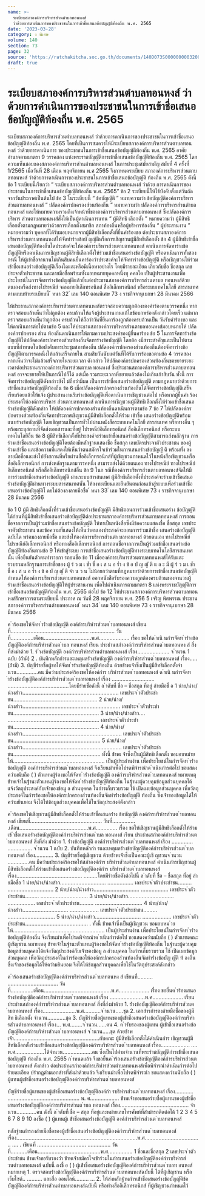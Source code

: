 ```yaml
---
name: >-
  ระเบียบสภาองค์การบริหารส่วนตำบลทอนหงส์
  ว่าด้วยการดำเนินการของประชาชนในการเข้าชื่อเสนอข้อบัญญัติท้องถิ่น พ.ศ. 2565
date: '2023-03-28'
category: ง พิเศษ
volume: 140
section: 73
page: 32
source: 'https://ratchakitcha.soc.go.th/documents/140D073S0000000003200.pdf'
draft: true
---
```


# ระเบียบสภาองค์การบริหารส่วนตำบลทอนหงส์ ว่าด้วยการดำเนินการของประชาชนในการเข้าชื่อเสนอข้อบัญญัติท้องถิ่น พ.ศ. 2565

ระเบียบสภาองค์การบริหารส่วนตำบลทอนหงส์ ว่าด้วยการดาเนินการของประชาชนในการเข้าชื่อเสนอข้อบัญญัติท้องถิ่น พ.ศ. 2565 โดยที่เป็นการสมควรให้มีระเบียบสภาองค์การบริหารส่วนตาบลทอนหงส์ ว่าด้วยการดาเนินการ ของประชาชนในการเข้าชื่อเสนอข้อบัญญัติท้องถิ่น พ.ศ. 2565 อาศัยอำนาจตามมาตรา 9 วรรคสอง แห่งพระราชบัญญัติการเข้าชื่อเสนอข้อบัญญัติท้องถิ่น พ.ศ. 2565 โดยความเห็นชอบของสภาองค์การบริหารส่วนตำบลทอนหงส์ ในการประชุมสมัยสามัญ สมัยที่ 4 ครั้งที่ 1/2565 เมื่อวันที่ 28 เดือน พฤศจิกายน พ.ศ 2565 จึงกาหนดระเบียบ สภาองค์การบริหารส่วนตาบลทอนหงส์ ว่าด้วยการดาเนินการของประชาชนในการเข้าชื่อเสนอข้อบัญญัติ ท้องถิ่น พ.ศ. 2565 ดังนี้ ข้อ 1 ระเบียบนี้เรียกว่า “ ระเบียบสภาองค์การบริหารส่วนตำบลทอนหงส์ ว่าด้วย การดาเนินการของประชาชนในการเข้าชื่อเสนอข้อบัญญัติท้องถิ่น พ.ศ. 2565” ข้อ 2 ระเบียบนี้ให้ใช้บังคับตั้งแต่วันถัดจากวันประกาศเป็นต้นไป ข้อ 3 ในระเบียบนี้ “ ข้อบัญญัติ ” หมายความว่า ข้อบัญญัติองค์การบริหารส่วนตาบลทอนหงส์ “ ปลัดองค์กรปกครองส่วนท้องถิ่น ” หมายความว่า ปลัดองค์การบริหารส่วนตำบลทอนหงส์ และให้หมายความรวมถึงเจ้าหน้าที่ขององค์การบริหารส่วนตาบลทอนหงส์ ซึ่งปลัดองค์การบริหาร ส่วนตาบลทอนหงส์สั่งให้เป็นผู้ดาเนินการแทน “ ผู้มีสิทธิ เลือกตั้ง ” หมายความว่า ผู้มีสิทธิเลือกตั้งตามกฎหมายว่าด้วยการเลือกตั้งสมาชิก สภาท้องถิ่นหรือผู้บริหารท้องถิ่น “ ผู้ประสานงาน ” หมายความว่า บุคคลที่ได้รับมอบหมายจากผู้มีสิทธิเลือกตั้งที่ยื่นคำร้องขอ ต่อประธานสภาองค์การบริหารส่วนตาบลทอนหงส์ให้จัดทำร่างข้อบั ญญัติหรือการเชิญชวนผู้มีสิทธิเลือกตั้ง ข้อ 4 ผู้มีสิทธิเข้าชื่อเสนอข้อบัญญัติท้องถิ่นใดประสงค์จะให้องค์การบริหารส่วนตาบลทอนหงส์ ดาเนินการจัดทาร่างข้อบัญญัติหรือดาเนินการเชิญชวนผู้มีสิทธิเลือกตั้งให้ร่วมเข้าชื่อเสนอร่างข้อบัญญัติ หรือดาเนินการทั้งสองกรณี ให้ผู้เข้าชื่อจานวนไม่เกินสิบคนยื่นคาร้องว่าประสงค์จะให้จัดทาร่างข้อบัญญัติ หรือเชิญชวนให้ร่วมเข้าชื่อเสนอร่างข้อบัญญัติเรื่องใดและหรือมีเนื้อหาอย่างไร โดยมีรายละเอียด เกี่ยวกับชื่อ ชื่อสกุล เลขประจาตัวประชาชน และลายมือชื่อพร้อมทั้งมอบหมายบุคคลหนึ่งบุ คคลใด เป็นผู้ประสานงานเพื่อประโยชน์ในการจัดทาร่างข้อบัญญัติแล้วยื่นต่อประธานสภาองค์การบริหารส่วนตาบล ทอนหงส์ด้วยตนเองหรือส่งทางไปรษณีย์ จดหมายอิเล็กทรอนิกส์ สื่ออิเล็กทรอนิกส์ หรือระบบเทคโนโลยี สารสนเทศ ตามแบบท้ายระเบียบนี้ ้ หนา 32 ่ เลม 140 ตอนพิเศษ 73 ง ราชกิจจานุเบกษา 28 มีนาคม 2566

ให้ประธานสภาองค์การบริหารส่วนตาบลทอนหงส์ตรวจสอบความถูกต้องของคำร้องตามวรรคหนึ่ง หากตรวจสอบแล้วเห็นว่าไม่ถูกต้อง ครบถ้วนให้แจ้งผู้ประสานงานแก้ไขข้อบกพร่องดังกล่าวโดยเร็ว แต่หากตรวจสอบแล้วเห็นว่าถูกต้อง ครบถ้วนให้ถือว่าวันที่ยื่นคาร้องถูกต้องครบถ้วนเป็น วันรับคำร้องขอ และให้ดาเนินการต่อไปตามข้อ 5 และให้ประธานสภาองค์การบริหารส่วนตาบลทอนหงส์มอบหมายให้ ปลัดองค์กรปกครอง ส่วน ท้องถิ่นดาเนินการให้ตามความประสงค์ของผู้ยื่นคาร้อง ข้อ 5 ในการจัดทาร่างข้อบัญญัติให้ปลัดองค์กรปกครองส่วนท้องถิ่นจัดทาร่างข้อบัญญัติ โดยต้อ งมีสาระสำคัญและเป็นไปตามแบบที่กำหนดในข้อบังคับการประชุมสภาท้องถิ่น ปลัดองค์กรปกครองส่วนท้องถิ่นต้องจัดทาร่างข้อบัญญัติตามวรรคหนึ่งให้แล้วเสร็จภายใน สามสิบวันนับแต่วันที่ได้รับการร้องขอตามข้อ 4 วรรคสอง หากเห็นว่าจะไม่แล้วเสร็จภายในระยะเวลา ดังกล่าว ให้ปลัดองค์กรปกครองส่วนท้องถิ่นขอขยายระยะเวลาต่อประธานสภาองค์การบริหารส่วนตาบล ทอนหงส์ ซึ่งประธานสภาองค์การบริหารส่วนตาบลทอนหงส์ อาจจะขยายให้เป็นกรณีไปก็ได้ แต่เมื่อ รวมระยะเวลาที่ขยายแล้วต้องไม่เกินเก้าสิบวัน ทั้งนี้ การจัดทาร่างข้อบัญญัติดังกล่าวยังไ ม่ถือว่ามีผล เป็นการเข้าชื่อเสนอร่างข้อบัญญัติ ตามกฎหมายว่าด้วยการเข้าชื่อเสนอข้อบัญญัติท้องถิ่น ข้อ 6 เมื่อปลัดองค์กรปกครองส่วนท้องถิ่นได้จัดทาร่างข้อบัญญัติเสร็จเรียบร้อยแล้วให้แจ้ง ผู้ประสานงานรับร่างข้อบัญญัติเพื่อดาเนินการเชิญชวนต่อไป หรือหากผู้ยื่นคำ ร้องประสงค์ให้องค์การบริหาร ส่วนตาบลทอนหงส์ ดาเนินการเชิญชวนผู้มีสิทธิเลือกตั้งให้ร่วมเข้าชื่อเสนอร่างข้อบัญญัติดังกล่าว ให้ปลัดองค์กรปกครองส่วนท้องถิ่นดาเนินการตามข้อ 7 ข้อ 7 ให้ปลัดองค์กรปกครองส่วนท้องถิ่นจัดทาประกาศเชิญชวนผู้มีสิทธิเลือกตั้งให้ร่วม เข้าชื่อ เสนอร่างข้อบัญญัติพร้อมแนบร่างข้อบัญญัติ โดยเชิญชวนเป็นการทั่วไปผ่านหนังสือระบบเทคโนโลยี สารสนเทศ หรือทางอื่น ๆ พร้อมระบุสถานที่จัดส่งเอกสารและที่อยู่ ไปรษณีย์อิเล็กทรอนิกส์ สื่ออิเล็กทรอนิกส์ หรือระบบเทคโนโลยีอื่น ข้อ 8 ผู้มีสิทธิเลือกตั้งที่ประสงค์จะร่วมเข้าชื่อเสนอร่างข้อบัญญัติสามารถส่งหลักฐาน การร่วมเข้าชื่อเสนอร่างข้อบัญญัติโดยต้องมีหลักฐานแสดงชื่อ ชื่อสกุล เลขบัตรประจาตัวประชาชน ของผู้ร่วมเข้าชื่อ และข้อความที่แสดงให้เห็นว่าตนสมัครใจเข้าร่วมในการเสนอร่างข้อบัญญั ติ พร้อมทั้ง ลงลายมือชื่อและส่งไปยังสถานที่หรือผ่านสื่ออิเล็กทรอนิกส์ที่ผู้เชิญชวนกาหนดไว้ในหนังสือเชิญชวนหรือ สื่ออิเล็กทรอนิกส์ การส่งหลักฐานตามวรรคหนึ่ง สามารถส่งได้ด้วยตนเอง ทางไปรษณีย์ ทางไปรษณีย์อิเล็กทรอนิกส์ หรือสื่ออิเล็กทรอนิกส์อื่น ข้อ 9 ในก รณีที่องค์การบริหารส่วนตาบลทอนหงส์จัดให้มีการร่วมเข้าชื่อเสนอร่างข้อบัญญัติ ผ่านระบบสารสนเทศ ผู้มีสิทธิเลือกตั้งที่ประสงค์จะร่วมเข้าชื่อเสนอร่างข้อบัญญัติผ่านทางระบบสารสนเทศนั้น ให้ลงทะเบียนและยืนยันตนก่อนเข้าสู่ระบบเพื่อร่วมเข้าชื่อเสนอร่างข้อบัญญัติโ ดยไม่ต้องลงลายมือชื่อ ้ หนา 33 ่ เลม 140 ตอนพิเศษ 73 ง ราชกิจจานุเบกษา 28 มีนาคม 2566

ข้อ 1 0 ผู้มี สิทธิเลือกตั้งที่ร่วมเข้าชื่อเสนอร่างข้อบัญญัติ มีสิทธิถอนการร่วมเข้าชื่อเสนอร่าง ข้อบัญญัติได้ก่อนที่ผู้มีสิทธิเข้าชื่อเสนอร่างข้อบัญญัติต่อประธานสภาองค์การบริหารส่วนตาบลทอนหงส์ การถอนชื่อจากการเป็นผู้ร่วมเข้าชื่อเสนอร่างข้อบัญญัติ ให้ทาเป็นหนังสือซึ่งมีข้อความแสดงชื่อ ชื่อสกุล เลขประจาตัวประชาชน และข้อความที่แสดงให้เห็นว่าตนเองประสงค์จะถอนการร่วมเข้าชื่อ เสนอร่างข้อบัญญัติฉบับใด พร้อมลงลายมือชื่อ และส่งให้องค์การบริหารส่วนตำ บลทอนหงส์ ด้วยตนเอง ทางไปรษณีย์ ไปรษณีย์อิเล็กทรอนิกส์ หรือทางสื่ออิเล็กทรอนิกส์ การถอนชื่อจากการเป็นผู้ร่วมเข้าชื่อเสนอร่างข้อบัญญัติท้องถิ่นตามข้อ 9 ให้เข้าสู่ระบบ การเข้าชื่อเสนอร่างข้อบัญญัติทางระบบเทคโนโลยีสารสนเทศนั้น เพื่อยืนยันตัวตนทำรายกา รถอนชื่อ ข้อ 11 เมื่อองค์การบริหารส่วนตาบลทอนหงส์ได้รับและรวบรวมหลักฐานการเข้าชื่อของ ผู้ ร่ ว ม เ ข้ำ ชื่ อ เ ส น อ ร่ำ ง ข้ อ บั ญ ญั ติ แ ล ะ มี ผู้ ร่ ว ม เ ข้ำ ชื่ อ เ ส น อ ร่ำ ง ข้ อ บั ญ ญั ติ จำ น ว น ไม่น้อยกว่าตามที่กฎหมายว่าด้วยการเข้าชื่อเสนอข้อบัญญัติกำหนดให้องค์การบริหารส่วนตาบลทอนหงส์ ออกหนังสือรับรองความถูกต้องครบถ้วนของจานวนผู้ร่วมเข้าชื่อเสนอร่างข้อบัญญัติให้ผู้ประสานงาน เพื่อไปดำเนินการตามมาตรา 8 แห่งพระราชบัญญัติการเข้าชื่อเสนอข้อบัญญัติท้องถิ่น พ.ศ. 2565 ต่อไป ข้อ 12 ให้ประธานสภาองค์การบริหารส่วนตาบลทอนหงส์รักษาการตามระเบียบนี้ ประกาศ ณ วันที่ 28 พฤศจิกายน พ.ศ. 256 5 เจริญ พิศพรรณ ประธานสภาองค์การบริหารส่วนตำบลทอนหงส์ ้ หนา 34 ่ เลม 140 ตอนพิเศษ 73 ง ราชกิจจานุเบกษา 28 มีนาคม 2566

ค ําร้องขอให้จัดท ําร่ํางข้อบัญญัติ องค์กํารบริหํารส่วนต ําบลทอนหงส์ เขียนที่................................................... ................ วันที่...............เดือน...............................พ.ศ.................... เรื่อง ขอให้ด ําเนิ นกํารจัดท ําร่ํางข้อบัญญัติองค์กํารบริหํารส่วนต ําบล ทอนหงส์ เรียน ประธํานสภําองค์กํารบริหํารส่วนต ําบลทอนหง ส์ สิ่งที่ส่งมําด้วย 1. ร่ ํางข้อบัญญัติ องค์กํารบริหํารส่วนตําบลทอนหงส์ เรื่อง..................... จ ํานวน 1 ฉบับ (ถ้ํามี) 2 . บันทึกหลักกํารและเหตุผลร่ํางข้อบัญญัติ องค์กํารบริหํารส่วนต ําบลทอนหงส์ เรื่อง..... (ถ้ํามี) 3. บัญชีรํายชื่อผู้ขอให้จัดท ําร่ํางข้อบัญญัติท้องถิ่น ด้วยข้ําพเจ้ําซึ่งเป็นผู้มีสิทธิเลือกตั้งจํานวน..............คน มีควํามประสงค์ร้องขอให้องค์กําร บริหํารส่วนต ําบลทอนหงส์ ด ําเนิ นกํารจัดท ําร่ํางข้อบัญญัติองค์กํารบริหํารส่วนต ําบลทอนหงส์ เรื่อง ............................ ........................................โดยมีรํายชื่อดังนี้ ล ําดับที่ ชื่อ – ชื่อสกุล ที่อยู่ ลํายมือชื่ อ 1 นําย/นําง/นํางสําว............................................................... เลขประจ ําตัวประชําชน....................................................... 2 นําย/นําง/นํางสําว................................................................ เลขประจ ําตัวประชําชน........................................................ 3 นําย/นําง/นํางสําว.... ............................................................ เลขประจ ําตัวประชําชน........................................................ 4 นําย/นําง/นํางสําว................................................................. เลขประจ ําตัวประชําชน......................................................... 5 นําย/นําง/นํางสําว................................................................. เลขประจ ําตัวประชําชน......................................................... ทั้งนี้ ข้ําพเ จ้ําซึ่งเป็นผู้มีสิทธิเลือกตั้ง ขอมอบหมํายให้............................................................ เป็นผู้ประสํานงําน เพื่อประโยชน์ในกํารจัดท ําร่ํางข้อบัญญัติ องค์กํารบริหํารส่วนต ําบลทอนหงส์ จึงเรียนมําเพื่อโปรดพิจํารณําด ําเนินกํารต่อไป ขอแสดงควํามนับถือ ( ) ตัวแทนผู้ร้องขอให้จัดท ําร่ํางข้อบัญญัติ องค์กํารบริหํารส่วนต ําบลทอนหงส์ หมายเหตุ ข้ําพเจ้ําในฐํานะตัวแทนผู้ร้องขอให้จัดท ําร่ํางข้อบัญญัติท้องถิ่น ในฐํานะผู้ควบคุมข้อมูลส่วนบุคคลได้แจ้งวัตถุประสงค์กับเจ้ําของข้อมู ล ส่วนบุคคล ในกํารเก็บรวบรวม ใช้ เปิดเผยข้อมูลส่วนบุคคล เพื่อวัตถุประสงค์ในกํารร้องขอให้องค์กรปกครองส่วนท้องถิ่นจัดทําร่ํางข้อบัญญัติ ท้องถิ่น ซึ่งเจ้ําของข้อมูลได้ให้ควํามยินยอม จึงได้ให้ข้อมูลส่วนบุคคลเพื่อใช้ในวัตถุประสงค์ดังกล่ําว

ค ําร้องขอให้เชิญชวนผู้มีสิทธิเลือกตั้งให้ร่วมเข้ําชื่อเสนอร่ําง ข้อบัญญัติ องค์กํารบริหํารส่วนต ําบลทอนหงส์ เขียนที่............................................... วันที่............... .เดือน.............................................พ.ศ.............. เรื่อง ขอให้เชิญชวนผู้มีสิทธิเลือกตั้งให้ร่วมเข้ ําชื่อเสนอร่ํางข้อบัญญัติองค์กํารบริหํารส่วนต ําบล ทอนหงส์ เรียน ประธํานสภําองค์กํารบริหํารส่วนต ําบลทอนหงส์ สิ่งที่ส่ง มําด้วย 1. ร่ํางข้อบัญญัติ องค์กํารบริหํารส่วนต ําบลทอนหงส์ เรือง .............. ................ จ ํานวน 1 ฉบับ 2. บันทึกหลักกํา รและเหตุผลร่ํางข้อบัญญัติองค์กํารบริหํารส่วนต ําบลทอนหงส์ เรื่อง............ 3. บัญชีรํายชื่อผู้เชิญชวน ด้วยข้ําพเจ้ําซึ่งเป็นคณะผู้เชิ ญชวนจ ํานวน ..............คน มีควํามประสงค์ร้องขอให้สภําองค์กําร บริหํารส่วนตําบลทอนหงส์ ดําเนินกํารเชิญชวนผู้มีสิทธิเลือกตั้งให้ร่วมเข้ําชื่อเสนอร่ํางข้อบัญญัติองค์กําร บริหํารส่วนต ําบลทอนหงส์ เรื่อง........................................... .........โดยมีรํายชื่อดังต่อไปนี้ ล ําดับที่ ชื่อ – ชื่อสกุล ที่อยู่ ลํายมือชื่อ 1 นําย/นําง/นํางสําว.............................. ................. เลขประจ ําตัวประชําชน......... .............................. 2 นําย/นําง/นํางสําว.............................. .................. เลขประจ ําตัวประชําชน......... ............................... 3 นําย/นําง/นํางสําว.............................. .................. เลขประจ ําตัวประชําชน......... ............................... 4 นําย/นําง/นํางสําว.............................. ................... เลขประจ ําตัวประชําชน......... ............................... 5 นําย/นําง/นํางสําว.............................. ................... เลขประจ ําตัวประชําชน......................................... . ทั้งนี้ ข้ําพเจ้ําซึ่งเป็นผู้เชิญชวน ขอมอบหม ํายให้............................................................ เป็นผู้ประสํานงําน เพื่อประโยชน์ในกํารจัดท ําร่ํางข้อบัญญัติท้องถิ่น จึงเรียนมําเพื่อโปรดพิจํารณําด ําเนินกํารต่อไป ขอแสดงควํามนับถือ ( ) ตัวแทนคณะผู้เชิญชวน หมายเหตุ ข้ําพเจ้ําในฐํานะตัวแทนผู้ร้องขอให้จัดท ําร่ํางข้อบัญญัติท้องถิ่น ในฐํานะผู้ควบคุมข้อมูลส่วนบุคคลได้แจ้งวัตถุประสงค์กับเจ้ําของข้อมู ล ส่วนบุคคล ในกํารเก็บรวบรวม ใช้ เปิดเผยข้อมูลส่วนบุคคล เพื่อวัตถุประสงค์ในกํารร้องขอให้องค์กรปกครองส่วนท้องถิ่นจัดทําร่ํางข้อบัญ ญัติ ท้ องถิ่น ซึ่งเจ้ําของข้อมูลได้ให้ควํามยินยอม จึงได้ให้ข้อมูลส่วนบุคคลเพื่อใช้ในวัตถุประสงค์ดังกล่ําว

ค ําร้องเสนอร่ํางข้อบัญญัติองค์กํารบริหํารส่วนต ําบลทอนหง ส์ เขียนที่.......... ................................. วันที่...............เดือน............................................พ.ศ.................... เรื่อง ขอยื่นค ําร้องเสนอร่ํางข้อบัญญัติองค์กํารบริหํารส่วนต ําบลทอนหงส์ เรื่อง .......................พ.ศ.................... เรียน ประธํานสภําองค์กํารบริหํารส่วนต ําบลทอนหงส์ สิ่งที่ส่งมําด้วย 1. ร่ํางข้อบัญญัติองค์กํารบริหํารส่วนต ําบลทอนหงส์ เรื่อง......................พ.ศ...........จ ํานวน.....ชุด 2. เอกสํารกํารลงลํายมือชื่อของผู้มีสิท ธิเลือกตั้ง จํานวน............ชุด 3. บัญชีรํายชื่อผู้แทนของผู้เข้ําชื่อเสนอร่ํางข้อบัญญัติองค์กํารบริหํารส่วนตําบลทอนหงส์ เรื่อง... พ.ศ........จ ํานวน......คน 4. ค ํารับรองของผู้แทน ผู้เข้ําชื่อเสนอร่ํางข้อบัญญัติองค์กํารบริหํารส่วนต ําบลทอนหงส์ จ ํานวน.....ชุด ด้วยข้ําพเจ้ํา........................................................กับคณะ ผู้มีสิทธิเลือกตั้งได้ดําเนินกําร เชิญชวนผู้มีสิทธิเลือกตั้งร่วมเข้ําชื่อเสนอร่ํางข้อบัญญัติองค์กํารบริหํารส่วนต ําบลทอนหงส์ เรื่อง................... .... พ.ศ...................ได้จํานวน...................คน ซึ่งเป็นไปตํามจํานวนที่พระรําชบัญญัติกํารเข้ําชื่อเสนอข้อบัญญัติ ท้องถิ่น พ.ศ. 2565 ก ําหนดแล้ว จึงขอยื่นค ําร้องเสนอร่ํางข้อบัญญัติองค์กํารบริหํารส่วนต ําบลทอนหงส์ ดังกล่ําว ต่อประธํานสภําองค์กํารบริหํารส่วนตําบลทอนหงส์เพื่อพิจํารณําดําเนินกํารต่อไป รํายละเอียด ปรํากฏตํามเอกสํารที่ส่งมําด้วยแล้ว จึงเรียนมําเพื่อโปรดพิจํารณํา ขอแสดงควํามนับถือ ( ) ผู้แทนผู้เข้ําชื่อเสนอร่ํางข้อบัญญัติองค์กํารบริหํารส่วนต ําบลทอนหงส์

บัญชีรํายชื่อผู้แทนของผู้เข้ําชื่อเสนอร่ํางข้อบัญญัติองค์กํา รบริหํารส่วนต ําบลทอนหงส์ เรื่อง............ ............................................... พ. ศ................... ข้ําพเจ้ําขอเสนอรํายชื่อผู้แทนของผู้เข้ําชื่อเสนอร่ํางข้อบัญญัติองค์กํารบริหํารส่วนต ําบล ทอนหงส์ เรื่อง............................................. จํานวน.............คน ดังนี้ ล ําดับที่ ชื่อ – สกุล ที่อยู่และหมํายเลขโทรศัพท์ที่สํามํารถติดต่อได้ 1 2 3 4 5 6 7 8 9 10 ลงชื่อ ( ) ผู้แทนผู้เ ข้ําชื่อเสนอร่ํางข้อบัญญัติ องค์กํารบริหํารส่วนต ําบลทอนหงส์

หลักฐํานกํารลงลํายมือชื่อของผู้เข้ําชื่อเสนอร่ํางข้อบัญญัติองค์กํารบริหํารส่วนต ําบลทอนหงส์ เรื่อง...............................................................................พ.ศ..................................... .... . เขียนที่ ................................ ............... วันที่...........เดือน.........................................พ.ศ................ 1 ชื่อและชื่อสกุล 2 เลขประจ ําตัวประชําชน ข้ําพเจ้ําขอรับรองว่ํา ข้ําพเจ้ําสมัครใจเข้ําร่วมในกํารเสนอร่ํางข้อบัญญัติองค์กํารบริหํารส่วนตําบลทอนหงส์ ฉบับนี้ ลงชื่ อ ( ) ผู้เข้ําชื่อเสนอร่ํางข้อบัญญัติองค์กํารบริหํารส่วนต ําบลท อนหงส์ หมายเหตุ 1. ตรวจสอบร่ํางข้อบัญญัติองค์กํารบริหํารส่วนต ําบลทอนหงส์ฉบับนี้ ได้ที่ผู้เชิญชวน หรือเว็บไซต์.. .......... และสื่อ ออนไลน์......... ... 2. ให้ส่งหลักฐํานกํารเข้ําชื่อเสนอร่ํางข้อบัญญัติข้อบัญญัติองค์กํารบริหํารส่วนตําบลทอนหงส์ฉบับนี้ หรือทํางสื่ออิเล็กทรอนิกส์ ที่ผู้เชิญชวนกําหนดไว้
